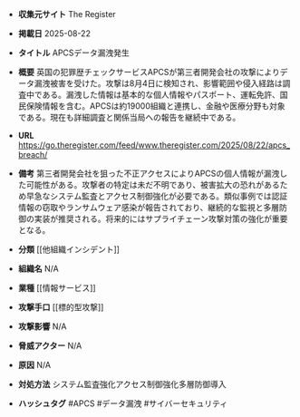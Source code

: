 - **収集元サイト**
The Register

- **掲載日**
2025-08-22

- **タイトル**
APCSデータ漏洩発生

- **概要**
英国の犯罪歴チェックサービスAPCSが第三者開発会社の攻撃によりデータ漏洩被害を受けた。攻撃は8月4日に検知され、影響範囲や侵入経路は調査中である。漏洩した情報は基本的な個人情報やパスポート、運転免許、国民保険情報を含む。APCSは約19000組織と連携し、金融や医療分野も対象である。現在も詳細調査と関係当局への報告を継続中である。

- **URL**
https://go.theregister.com/feed/www.theregister.com/2025/08/22/apcs_breach/

- **備考**
第三者開発会社を狙った不正アクセスによりAPCSの個人情報が漏洩した可能性がある。攻撃者の特定は未だ不明であり、被害拡大の恐れがあるため早急なシステム監査とアクセス制御強化が必要である。類似事例では認証情報の窃取やランサムウェア感染が報告されており、継続的な監視と多層防御の実装が推奨される。将来的にはサプライチェーン攻撃対策の強化が重要となる。

- **分類**
[[他組織インシデント]]

- **組織名**
N/A

- **業種**
[[情報サービス]]

- **攻撃手口**
[[標的型攻撃]]

- **攻撃影響**
N/A

- **脅威アクター**
N/A

- **原因**
N/A

- **対処方法**
システム監査強化アクセス制御強化多層防御導入

- **ハッシュタグ**
#APCS #データ漏洩 #サイバーセキュリティ
